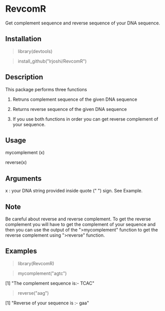 # RevcomR

Get complement sequence and reverse sequence of your DNA sequence.

## Installation 
>library(devtools)

>install_github("lrjoshi/RevcomR")

## Description

This package performs three functions

1. Retruns complement sequence of the given DNA sequence

2. Returns reverse sequence of the given DNA sequence

3. If you use both functions in order you can get reverse complement of your sequence.

## Usage

mycomplement (x)

reverse(x)

## Arguments

x	: your DNA string provided inside quote (" ") sign. See Example.

## Note

Be careful about reverse and reverse complement. To get the reverse complement you will have to get the complement of your sequence and then you can use the output of the ">mycomplement" function to get the reverse complement using ">reverse" function.

## Examples

> library(RevcomR)

> mycomplement("agtc")

[1] "The complement sequence is:- TCAC"


> reverse("aag")

[1] "Reverse of your sequence is :- gaa"
